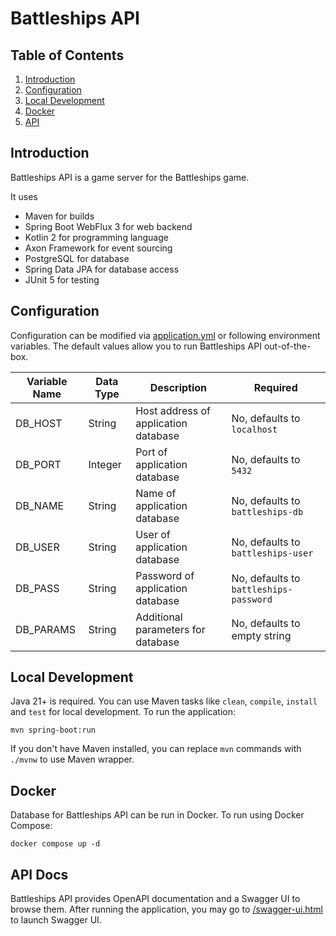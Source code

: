 # Battleships API

## Table of Contents

1. [Introduction](#introduction)
2. [Configuration](#configuration)
3. [Local Development](#local-development)
4. [Docker](#docker)
5. [API](#api-docs)

## Introduction

Battleships API is a game server for the Battleships game.

It uses

* Maven for builds
* Spring Boot WebFlux 3 for web backend
* Kotlin 2 for programming language
* Axon Framework for event sourcing
* PostgreSQL for database
* Spring Data JPA for database access
* JUnit 5 for testing

## Configuration

Configuration can be modified via [application.yml](src/main/resources/application.yml) or following environment variables. The default values allow you to run Battleships API out-of-the-box.

| Variable Name | Data Type | Description                          | Required                               |
|---------------|-----------|--------------------------------------|----------------------------------------|
| DB_HOST       | String    | Host address of application database | No, defaults to `localhost`            |
| DB_PORT       | Integer   | Port of application database         | No, defaults to `5432`                |
| DB_NAME       | String    | Name of application database         | No, defaults to `battleships-db`       |
| DB_USER       | String    | User of application database         | No, defaults to `battleships-user`     |
| DB_PASS       | String    | Password of application database     | No, defaults to `battleships-password` |
| DB_PARAMS     | String    | Additional parameters for database   | No, defaults to empty string           |

## Local Development

Java 21+ is required. You can use Maven tasks like `clean`, `compile`, `install` and `test` for local development. To run the application:
```shell
mvn spring-boot:run
```

If you don't have Maven installed, you can replace `mvn` commands with `./mvnw` to use Maven wrapper.

## Docker

Database for Battleships API can be run in Docker. To run using Docker Compose:

```shell
docker compose up -d
```

## API Docs

Battleships API provides OpenAPI documentation and a Swagger UI to browse them. After running the application, you may go to [/swagger-ui.html](http://localhost:8080/swagger-ui.html) to launch Swagger UI.
